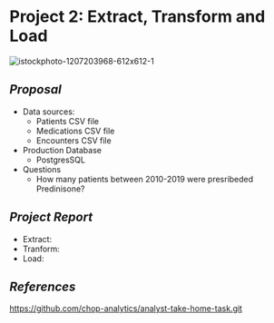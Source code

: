 # Project 2: Extract, Transform and Load
![istockphoto-1207203968-612x612-1](https://user-images.githubusercontent.com/100361900/175171555-5f389876-8ffc-4b1a-8c1f-a2a0a40a8e8f.jpg)
 ## _Proposal_
 * Data sources:
   *  Patients CSV file
   *  Medications CSV file 
   *  Encounters CSV file 
 * Production Database
   * PostgresSQL
 * Questions
   *  How many patients between 2010-2019 were presribeded Predinisone?
## _Project Report_
 * Extract:
 * Tranform:
 * Load:
## _References_
https://github.com/chop-analytics/analyst-take-home-task.git
